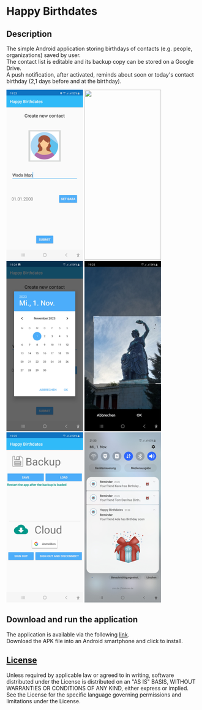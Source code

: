 # Happy Birthdates

## Description

The simple Android application storing birthdays of contacts (e.g. people, organizations) saved by user.  
The contact list is editable and its backup copy can be stored on a Google Drive.  
A push notification, after activated, reminds about soon or today's contact birthday (2,1 days before and at the birthday).

<img src="screenshots/Contact_Creation.jpg" width="200" height="444">
<img src="screenshots/Contact_List.jpg.jpg" width="200" height="444">
<img src="screenshots/Datepicker.jpg" width="200" height="444">
<img src="screenshots/Image_Crop.jpg" width="200" height="444">
<img src="screenshots/Backup.jpg" width="200" height="444">
<img src="screenshots/Push_Notification.jpg" width="200" height="444">

## Download and run the application

The application is available via the following [link](https://drive.google.com/file/d/1DJ6BGoKAvuOi3oEqceIyjYj5J3CfBXOq/view?usp=sharing).  
Download the APK file into an Android smartphone and click to install.

## [License](http://www.apache.org/licenses/LICENSE-2.0)

Unless required by applicable law or agreed to in writing, software  distributed under the License is distributed on an "AS IS" BASIS, WITHOUT WARRANTIES OR CONDITIONS OF ANY KIND, either express or implied. See the License for the specific language governing permissions and limitations under the License.
